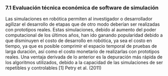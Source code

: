 ### 7.1 Evaluación técnica económica de software de simulación

Las simulaciones en robótica permiten al investigador o desarrollador agilìzar
el desarrollo de etapas que de otro modo deberían ser realizadas con prototipos reales.
Estas simulaciones, debido al aumento del poder computacional de los últimos años, han ido
ganando popularidad debido a que disminuyen el costo de desarrollo en robótica, ya sea el costo en tiempo,
ya que es posible comprimir el espacio temporal de pruebas de larga duración, así como el costo
monetario de realizarlas con prototipos reales. Una ventaja derivada de lo anterior es la depuración más
rápida de los algoritmos utilizados, debido a la capacidad de las simulaciones de ser repetibles y controlables
[1] Petry et al. (2011)
